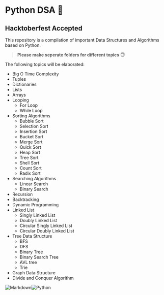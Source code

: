 # Python DSA :snake:

## Hacktoberfest Accepted

This repository is a compilation of important Data Structures and Algorithms based on Python.

> **Please make seperate folders for different topics** :innocent:

The following topics will be elaborated:

* Big O Time Complexity 
* Tuples
* Dictionaries
* Lists
* Arrays
* Looping
  * For Loop
  * While Loop
* Sorting Algorithms
  * Bubble Sort
  * Selection Sort
  * Insertion Sort
  * Bucket Sort
  * Merge Sort
  * Quick Sort
  * Heap Sort
  * Tree Sort
  * Shell Sort
  * Count Sort
  * Radix Sort
* Searching Algorithms
  * Linear Search
  * Binary Search
* Recursion
* Backtracking
* Dynamic Programming
* Linked List
  * Singly Linked List
  * Doubly Linked List  
  * Circular Singly Linked List
  * Circular Doubly Linked List 
* Tree Data Structure
  * BFS
  * DFS
  * Binary Tree
  * Binary Search Tree
  * AVL tree
  * Trie
* Graph Data Structure
* Divide and Conquer Algorithm

![Markdown](https://img.shields.io/badge/markdown-%23000000.svg?style=for-the-badge&logo=markdown&logoColor=white)![Python](https://img.shields.io/badge/python-3670A0?style=for-the-badge&logo=python&logoColor=ffdd54)
